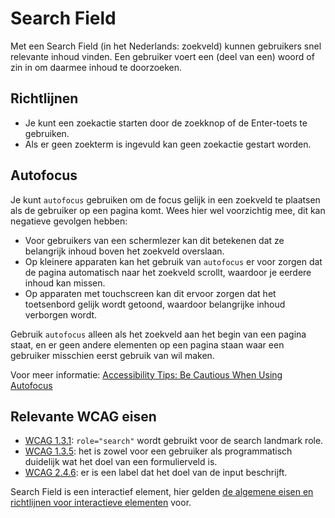 # Search Field

Met een Search Field (in het Nederlands: zoekveld) kunnen gebruikers snel relevante inhoud vinden. Een gebruiker voert een (deel van een) woord of zin in om daarmee inhoud te doorzoeken.

## Richtlijnen

- Je kunt een zoekactie starten door de zoekknop of de Enter-toets te gebruiken.
- Als er geen zoekterm is ingevuld kan geen zoekactie gestart worden.

## Autofocus

Je kunt `autofocus` gebruiken om de focus gelijk in een zoekveld te plaatsen als de gebruiker op een pagina komt.
Wees hier wel voorzichtig mee, dit kan negatieve gevolgen hebben:

- Voor gebruikers van een schermlezer kan dit betekenen dat ze belangrijk inhoud boven het zoekveld overslaan.
- Op kleinere apparaten kan het gebruik van `autofocus` er voor zorgen dat de pagina automatisch naar het zoekveld scrollt, waardoor je eerdere inhoud kan missen.
- Op apparaten met touchscreen kan dit ervoor zorgen dat het toetsenbord gelijk wordt getoond, waardoor belangrijke inhoud verborgen wordt.

Gebruik `autofocus` alleen als het zoekveld aan het begin van een pagina staat, en er geen andere elementen op een pagina staan waar een gebruiker misschien eerst gebruik van wil maken.

Voor meer informatie: [Accessibility Tips: Be Cautious When Using Autofocus](https://www.boia.org/blog/accessibility-tips-be-cautious-when-using-autofocus)

## Relevante WCAG eisen

- [WCAG 1.3.1](https://www.w3.org/TR/WCAG22/#info-and-relationships): `role="search"` wordt gebruikt voor de search landmark role.
- [WCAG 1.3.5](https://www.w3.org/TR/WCAG22/#identify-input-purpose): het is zowel voor een gebruiker als programmatisch duidelijk wat het doel van een formulierveld is.
- [WCAG 2.4.6](https://www.w3.org/TR/WCAG22/#headings-and-labels): er is een label dat het doel van de input beschrijft.

Search Field is een interactief element, hier gelden [de algemene eisen en richtlijnen voor interactieve elementen](https://amsterdam.github.io/design-system/?path=/docs/docs-designrichtlijnen-interactieve-elementen--docs) voor.
